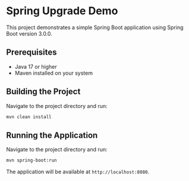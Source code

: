 # Spring Upgrade Demo

This project demonstrates a simple Spring Boot application using Spring Boot version 3.0.0.

## Prerequisites

- Java 17 or higher
- Maven installed on your system

## Building the Project

Navigate to the project directory and run:

```bash
mvn clean install
```

## Running the Application

Navigate to the project directory and run:

```bash
mvn spring-boot:run
```

The application will be available at `http://localhost:8080`.

